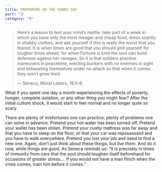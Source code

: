 ```yaml
---
title: PREPARING ON THE SUNNY DAY
part: "3"
category: "9"
---
```


> Here’s a lesson to test your mind’s mettle: take part of a week in which you have only the most meager and cheap food, dress scantly in shabby clothes, and ask yourself if this is really the worst that you feared. It is when times are good that you should gird yourself for tougher times ahead, for when Fortune is kind the soul can build defenses against her ravages. So it is that soldiers practice maneuvers in peacetime, erecting bunkers with no enemies in sight and exhausting themselves under no attack so that when it comes they won’t grow tired.
>
> — Seneca, Moral Letters, 18.5–6

What if you spent one day a month experiencing the effects of poverty, hunger, complete isolation, or any other thing you might fear? After the initial culture shock, it would start to feel normal and no longer quite so scary.

There are plenty of misfortunes one can practice, plenty of problems one can solve in advance. Pretend your hot water has been turned off. Pretend your wallet has been stolen. Pretend your cushy mattress was far away and that you have to sleep on the floor, or that your car was repossessed and you have to walk everywhere. Pretend you lost your job and need to find a new one. Again, don’t just _think_ about these things, but _live them_. And do it now, while things are good. As Seneca reminds us: “It is precisely in times of immunity from care that the soul should toughen itself beforehand for occasions of greater stress.... If you would not have a man flinch when the crisis comes, train him before it comes.”
